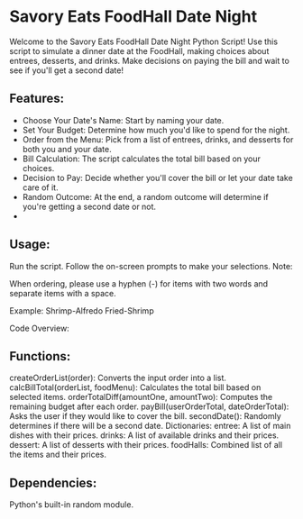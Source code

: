 # Savory Eats FoodHall Date Night

Welcome to the Savory Eats FoodHall Date Night Python Script! Use this script to simulate a dinner date at the FoodHall, making choices about entrees, desserts, and drinks. Make decisions on paying the bill and wait to see if you'll get a second date!

## Features:

* Choose Your Date's Name: Start by naming your date.
* Set Your Budget: Determine how much you'd like to spend for the night.
* Order from the Menu: Pick from a list of entrees, drinks, and desserts for both you and your date.
* Bill Calculation: The script calculates the total bill based on your choices.
* Decision to Pay: Decide whether you'll cover the bill or let your date take care of it.
* Random Outcome: At the end, a random outcome will determine if you're getting a second date or not.
* 
## Usage:

Run the script.
Follow the on-screen prompts to make your selections.
Note:

When ordering, please use a hyphen (-) for items with two words and separate items with a space.

Example: Shrimp-Alfredo Fried-Shrimp

Code Overview:

## Functions:
createOrderList(order): Converts the input order into a list.
calcBillTotal(orderList, foodMenu): Calculates the total bill based on selected items.
orderTotalDiff(amountOne, amountTwo): Computes the remaining budget after each order.
payBill(userOrderTotal, dateOrderTotal): Asks the user if they would like to cover the bill.
secondDate(): Randomly determines if there will be a second date.
Dictionaries:
entree: A list of main dishes with their prices.
drinks: A list of available drinks and their prices.
dessert: A list of desserts with their prices.
foodHalls: Combined list of all the items and their prices.
## Dependencies:

Python's built-in random module.
